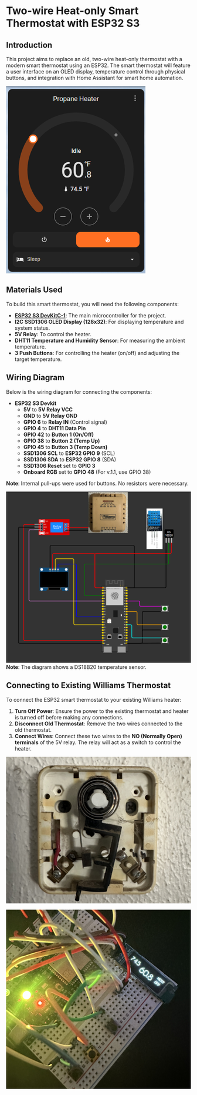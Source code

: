 # Two-wire Heat-only Smart Thermostat with ESP32 S3

## Introduction

This project aims to replace an old, two-wire heat-only thermostat with a modern smart thermostat using an ESP32. The smart thermostat will feature a user interface on an OLED display, temperature control through physical buttons, and integration with Home Assistant for smart home automation.

![alt text](images/home-assistant-dashboard.png)

## Materials Used

To build this smart thermostat, you will need the following components:

* **[ESP32 S3 DevKitC-1](https://docs.espressif.com/projects/esp-idf/en/stable/esp32s3/hw-reference/esp32s3/user-guide-devkitc-1-v1.0.html)**: The main microcontroller for the project.
* **I2C SSD1306 OLED Display (128x32)**: For displaying temperature and system status. 
* **5V Relay**: To control the heater.
* **DHT11 Temperature and Humidity Sensor**: For measuring the ambient temperature.
* **3 Push Buttons**: For controlling the heater (on/off) and adjusting the target temperature.

## Wiring Diagram

Below is the wiring diagram for connecting the components:

* **ESP32 S3 Devkit**
    * **5V** to **5V Relay VCC**
    * **GND** to **5V Relay GND**
    * **GPIO 6** to **Relay IN** (Control signal)
    * **GPIO 4** to **DHT11 Data Pin**
    * **GPIO 42** to **Button 1 (On/Off)**
    * **GPIO 38** to **Button 2 (Temp Up)**
    * **GPIO 45** to **Button 3 (Temp Down)**
    * **SSD1306 SCL** to **ESP32 GPIO 9** (SCL)
    * **SSD1306 SDA** to **ESP32 GPIO 8** (SDA)
    * **SSD1306 Reset** set to **GPIO 3** 
    * **Onboard RGB** set to **GPIO 48** (For v.1.1, use GPIO 38)

**Note**: Internal pull-ups were used for buttons. No resistors were necessary.

![alt text](images/thermostat-schematics.png)
**Note**: The diagram shows a DS18B20 temperature sensor. 

## Connecting to Existing Williams Thermostat

To connect the ESP32 smart thermostat to your existing Williams heater:

1. **Turn Off Power**: Ensure the power to the existing thermostat and heater is turned off before making any connections.
2. **Disconnect Old Thermostat**: Remove the two wires connected to the old thermostat.
3. **Connect Wires**: Connect these two wires to the **NO (Normally Open) terminals** of the 5V relay. The relay will act as a switch to control the heater.

![alt text](images/williams-thermostat-inside.JPG)

![alt text](images/prototype.JPG)

